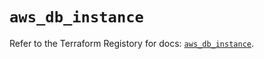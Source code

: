 # `aws_db_instance`

Refer to the Terraform Registory for docs: [`aws_db_instance`](https://registry.terraform.io/providers/hashicorp/aws/5.12.0/docs/resources/db_instance).
